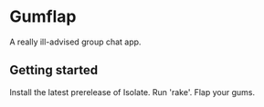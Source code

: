 # Gumflap

A really ill-advised group chat app.

## Getting started

Install the latest prerelease of Isolate. Run 'rake'.
Flap your gums.
